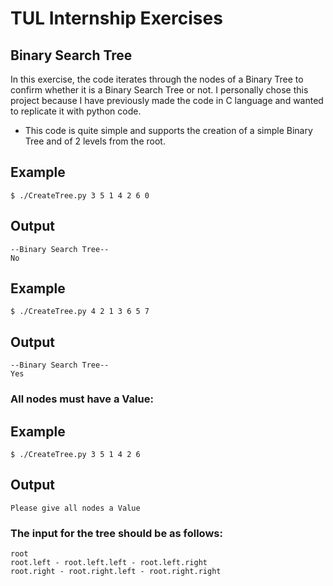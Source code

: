 # TUL Internship Exercises

## Binary Search Tree

In this exercise, the code iterates through the nodes of a Binary Tree to confirm whether it is a Binary Search Tree or not. I personally chose this project because I have previously made the code in C language and wanted to replicate it with python code.

- This code is quite simple and supports the creation of a simple Binary Tree and of 2 levels from the root.

## Example

    $ ./CreateTree.py 3 5 1 4 2 6 0

## Output

    --Binary Search Tree--
    No

## Example

    $ ./CreateTree.py 4 2 1 3 6 5 7

## Output

    --Binary Search Tree--
    Yes

### All nodes must have a Value:

## Example

    $ ./CreateTree.py 3 5 1 4 2 6

## Output

    Please give all nodes a Value

### The input for the tree should be as follows:

    root
	root.left - root.left.left - root.left.right
	root.right - root.right.left - root.right.right
